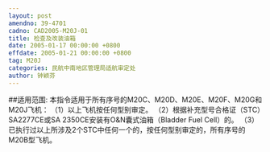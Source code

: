 ```yaml
---
layout: post
amendno: 39-4701
cadno: CAD2005-M20J-01
title: 检查及改装油箱
date: 2005-01-17 00:00:00 +0800
effdate: 2005-01-21 00:00:00 +0800
tag: M20J
categories: 民航中南地区管理局适航审定处
author: 钟颖芬
---
```


##适用范围:
本指令适用于所有序号的M20C、M20D、M20E、M20F、M20G和M20J飞机：
（1）以上飞机按任何型别审定。
（2）根据补充型号合格证（STC）SA2277CE或SA 2350CE安装有O&N囊式油箱（Bladder Fuel Cell）的。
（3）已执行过以上所涉及2个STC中任何一个的，按任何型别审定的，所有序号的M20B型飞机。

